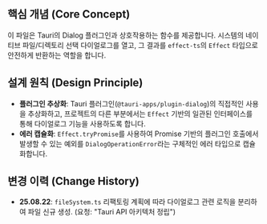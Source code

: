 ## 핵심 개념 (Core Concept)
이 파일은 Tauri의 Dialog 플러그인과 상호작용하는 함수를 제공합니다. 시스템의 네이티브 파일/디렉토리 선택 다이얼로그를 열고, 그 결과를 `effect-ts`의 `Effect` 타입으로 안전하게 반환하는 역할을 합니다.

## 설계 원칙 (Design Principle)
- **플러그인 추상화**: Tauri 플러그인(`@tauri-apps/plugin-dialog`)의 직접적인 사용을 추상화하고, 프로젝트의 다른 부분에서는 `Effect` 기반의 일관된 인터페이스를 통해 다이얼로그 기능을 사용하도록 합니다.
- **에러 캡슐화**: `Effect.tryPromise`를 사용하여 Promise 기반의 플러그인 호출에서 발생할 수 있는 예외를 `DialogOperationError`라는 구체적인 에러 타입으로 캡슐화합니다.

## 변경 이력 (Change History)
- **25.08.22**: `fileSystem.ts` 리팩토링 계획에 따라 다이얼로그 관련 로직을 분리하여 파일 신규 생성. (요청: "Tauri API 아키텍처 정립")
